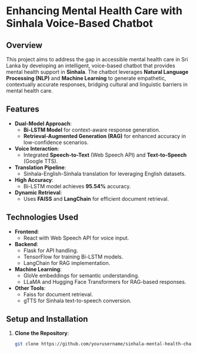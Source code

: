 # Enhancing Mental Health Care with Sinhala Voice-Based Chatbot

## Overview
This project aims to address the gap in accessible mental health care in Sri Lanka by developing an intelligent, voice-based chatbot that provides mental health support in **Sinhala**. The chatbot leverages **Natural Language Processing (NLP)** and **Machine Learning** to generate empathetic, contextually accurate responses, bridging cultural and linguistic barriers in mental health care.

## Features
- **Dual-Model Approach**:
  - **Bi-LSTM Model** for context-aware response generation.
  - **Retrieval-Augmented Generation (RAG)** for enhanced accuracy in low-confidence scenarios.
- **Voice Interaction**:
  - Integrated **Speech-to-Text** (Web Speech API) and **Text-to-Speech** (Google TTS).
- **Translation Pipeline**:
  - Sinhala-English-Sinhala translation for leveraging English datasets.
- **High Accuracy**:
  - Bi-LSTM model achieves **95.54%** accuracy.
- **Dynamic Retrieval**:
  - Uses **FAISS** and **LangChain** for efficient document retrieval.

## Technologies Used
- **Frontend**:
  - React with Web Speech API for voice input.
- **Backend**:
  - Flask for API handling.
  - TensorFlow for training Bi-LSTM models.
  - LangChain for RAG implementation.
- **Machine Learning**:
  - GloVe embeddings for semantic understanding.
  - LLaMA and Hugging Face Transformers for RAG-based responses.
- **Other Tools**:
  - Faiss for document retrieval.
  - gTTS for Sinhala text-to-speech conversion.

## Setup and Installation
1. **Clone the Repository**:
   ```bash
   git clone https://github.com/yourusername/sinhala-mental-health-chatbot.git
